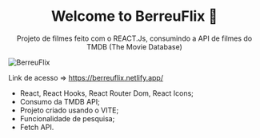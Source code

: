 <h1 align="center">Welcome to BerreuFlix 👋</h1>

<p align="center">Projeto de filmes feito com o REACT.Js, consumindo a API de filmes do TMDB (The Movie Database)</p>

<img alt="BerreuFlix" src="./src/img/berreuflix" align="center" />
 
 Link de acesso => https://berreuflix.netlify.app/
 
  - React, React Hooks, React Router Dom, React Icons;
  - Consumo da TMDB API;
  - Projeto criado usando o VITE;
  - Funcionalidade de pesquisa;
  - Fetch API.



